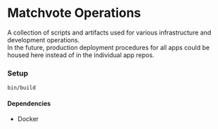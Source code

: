 # Matchvote Operations
A collection of scripts and artifacts used for various infrastructure and development operations.  
In the future, production deployment procedures for all apps could be housed here
instead of in the individual app repos.

### Setup
    bin/build

#### Dependencies
* Docker
